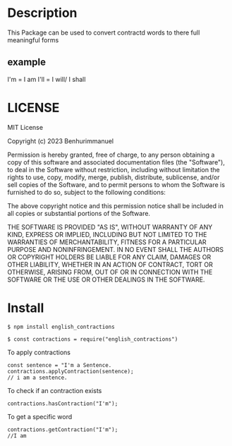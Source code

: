 # Description
 
 This Package can be used to convert contractd words to there full meaningful forms
## example  
I'm = I am
I'll = I will/ I shall

# LICENSE 
MIT License

Copyright (c) 2023 Benhurimmanuel

Permission is hereby granted, free of charge, to any person obtaining a copy
of this software and associated documentation files (the "Software"), to deal
in the Software without restriction, including without limitation the rights
to use, copy, modify, merge, publish, distribute, sublicense, and/or sell
copies of the Software, and to permit persons to whom the Software is
furnished to do so, subject to the following conditions:

The above copyright notice and this permission notice shall be included in all
copies or substantial portions of the Software.

THE SOFTWARE IS PROVIDED "AS IS", WITHOUT WARRANTY OF ANY KIND, EXPRESS OR
IMPLIED, INCLUDING BUT NOT LIMITED TO THE WARRANTIES OF MERCHANTABILITY,
FITNESS FOR A PARTICULAR PURPOSE AND NONINFRINGEMENT. IN NO EVENT SHALL THE
AUTHORS OR COPYRIGHT HOLDERS BE LIABLE FOR ANY CLAIM, DAMAGES OR OTHER
LIABILITY, WHETHER IN AN ACTION OF CONTRACT, TORT OR OTHERWISE, ARISING FROM,
OUT OF OR IN CONNECTION WITH THE SOFTWARE OR THE USE OR OTHER DEALINGS IN THE
SOFTWARE.

# Install
```
$ npm install english_contractions
```

```
$ const contractions = require("english_contractions")
```
To apply contractions
```
const sentence = "I'm a Sentence.
contractions.applyContraction(sentence);
// i am a sentence.
```

To check if an contraction exists
```
contractions.hasContraction("I'm");
```
To get a specific word
```
contractions.getContraction("I'm");
//I am
```




